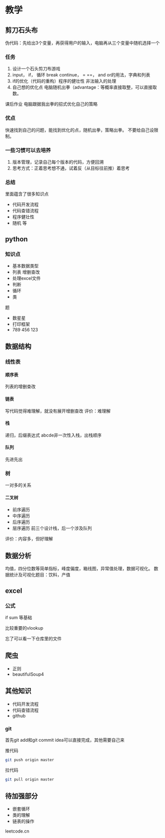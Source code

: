 # 教学
## 剪刀石头布
伪代码：先给出3个变量，再获得用户的输入，电脑再从三个变量中随机选择一个

### 任务
1. 设计一个石头剪刀布游戏
2. input， if， 循环 break continue， = ==， and or的用法，字典和列表
3. if的优化（代码的重构）程序的健壮性 非法输入的处理
4. 自己想的优化点 电脑随机出拳（advantage：等概率直接取整，可以直接取数。

课后作业
电脑跟据我出拳的招式优化自己的策略

### 优点
快速找到自己的问题，能找到优化的点，随机出拳，策略出拳。
不要给自己设限制。

### 一些习惯可以去培养
1. 版本管理，记录自己每个版本的代码，方便回溯
2. 思考方式：正着思考想不通，试着反（从目标往前推）着思考

### 总结
里面蕴含了很多知识点

- 代码开发流程
- 代码查错流程
- 程序健壮性
- 随机
等

## python

### 知识点

- 基本数据类型
- 列表 增删查改
- 处理excel文件
- 判断
- 循环
- 类

题
- 数星星
- 打印框架
- 789 456 123

## 数据结构

### 线性表
#### 顺序表
列表的增删查改
#### 链表
写代码觉得难理解，就没有展开增删查改
评价：难理解

#### 栈
递归，后缀表达式
abcde非一次性入栈，出栈顺序
#### 队列
先进先出

### 树
一对多的关系
#### 二叉树
- 前序遍历 
- 中序遍历 
- 后序遍历 
- 层序遍历
前三个设计栈，后一个涉及队列

评价：内容多，但好理解

## 数据分析

均值，四分位数等简单指标，峰度偏度，箱线图，异常值处理，数据可视化。
数据统计及可视化题目：饮料，产值

## excel
### 公式
if sum 等基础

比较重要的vlookup 

忘了可以看一下仓库里的文件

## 爬虫

- 正则
- beautifulSoup4

## 其他知识
- 代码开发流程
- 代码查错流程
- github
### git
首先git add和git commit
idea可以直接完成，其他需要自己来

推代码
```bash
git push origin master
```
拉代码
```bash
git pull origin master
```
## 待加强部分
- 嵌套循环
- 类的理解
- 链表的操作

leetcode.cn